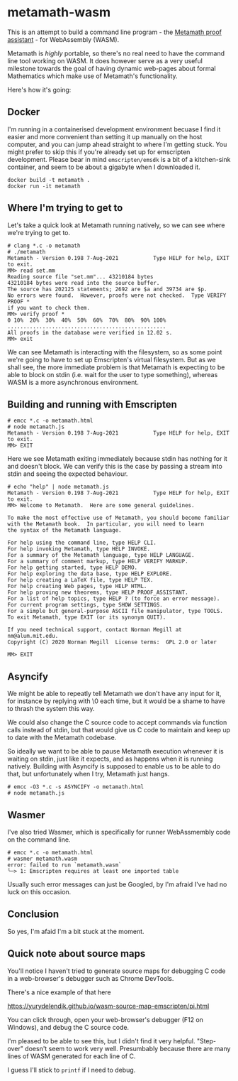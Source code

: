 # metamath-wasm

This is an attempt to build a command line program - the [Metamath proof assistant](http://us.metamath.org/#mmprog) - for WebAssembly (WASM).

Metamath is *highly* portable, so there's no real need to have the command line tool working on WASM.  It does however serve as a very useful milestone towards the goal of having dynamic web-pages about formal Mathematics which make use of Metamath's functionality.

Here's how it's going:

## Docker

I'm running in a containerised development environment becuase I find it easier and more convenient than setting it up manually on the host computer, and you can jump ahead straight to where I'm getting stuck.  You might prefer to skip this if you're already set up for emscripten development.  Please bear in mind `emscripten/emsdk` is a bit of a kitchen-sink container, and seem to be about a gigabyte when I downloaded it.

```
docker build -t metamath .
docker run -it metamath
```

## Where I'm trying to get to

Let's take a quick look at Metamath running natively, so we can see where we're trying to get to.

```
# clang *.c -o metamath
# ./metamath
Metamath - Version 0.198 7-Aug-2021           Type HELP for help, EXIT to exit.
MM> read set.mm
Reading source file "set.mm"... 43210184 bytes
43210184 bytes were read into the source buffer.
The source has 202125 statements; 2692 are $a and 39734 are $p.
No errors were found.  However, proofs were not checked.  Type VERIFY PROOF *
if you want to check them.
MM> verify proof *
0 10%  20%  30%  40%  50%  60%  70%  80%  90% 100%
..................................................
All proofs in the database were verified in 12.02 s.
MM> exit
```

We can see Metamath is interacting with the filesystem, so as some point we're going to have to set up Emscripten's virtual filesystem.  But as we shall see, the more immediate problem is that Metamath is expecting to be able to block on stdin (i.e. wait for the user to type something), whereas WASM is a more asynchronous environment.

## Building and running with Emscripten

```
# emcc *.c -o metamath.html
# node metamath.js
Metamath - Version 0.198 7-Aug-2021           Type HELP for help, EXIT to exit.
MM> EXIT
```

Here we see Metamath exiting immediately because stdin has nothing for it and doesn't block.  We can verify this is the case by passing a stream into stdin and seeing the expected behaviour.

```
# echo "help" | node metamath.js
Metamath - Version 0.198 7-Aug-2021           Type HELP for help, EXIT to exit.
MM> Welcome to Metamath.  Here are some general guidelines.

To make the most effective use of Metamath, you should become familiar
with the Metamath book.  In particular, you will need to learn
the syntax of the Metamath language.

For help using the command line, type HELP CLI.
For help invoking Metamath, type HELP INVOKE.
For a summary of the Metamath language, type HELP LANGUAGE.
For a summary of comment markup, type HELP VERIFY MARKUP.
For help getting started, type HELP DEMO.
For help exploring the data base, type HELP EXPLORE.
For help creating a LaTeX file, type HELP TEX.
For help creating Web pages, type HELP HTML.
For help proving new theorems, type HELP PROOF_ASSISTANT.
For a list of help topics, type HELP ? (to force an error message).
For current program settings, type SHOW SETTINGS.
For a simple but general-purpose ASCII file manipulator, type TOOLS.
To exit Metamath, type EXIT (or its synonym QUIT).

If you need technical support, contact Norman Megill at nm@alum.mit.edu.
Copyright (C) 2020 Norman Megill  License terms:  GPL 2.0 or later

MM> EXIT
```

## Asyncify

We might be able to repeatly tell Metamath we don't have any input for it, for instance by replying with \0 each time, but it would be a shame to have to thrash the system this way.

We could also change the C source code to accept commands via function calls instead of stdin, but that would give us C code to maintain and keep up to date with the Metamath codebase.

So ideally we want to be able to pause Metamath execution whenever it is waiting on stdin, just like it expects, and as happens when it is running natively.  Building with Asyncify is supposed to enable us to be able to do that, but unfortunately when I try, Metamath just hangs.

```
# emcc -O3 *.c -s ASYNCIFY -o metamath.html
# node metamath.js
```

## Wasmer

I've also tried Wasmer, which is specifically for runner WebAssmembly code on the command line.

```
# emcc *.c -o metamath.html
# wasmer metamath.wasm
error: failed to run `metamath.wasm`
╰─> 1: Emscripten requires at least one imported table
```

Usually such error messages can just be Googled, by I'm afraid I've had no luck on this occasion.

## Conclusion

So yes, I'm afaid I'm a bit stuck at the moment.

## Quick note about source maps

You'll notice I haven't tried to generate source maps for debugging C code in a web-browser's debugger such as Chrome DevTools.

There's a nice example of that here

https://yurydelendik.github.io/wasm-source-map-emscripten/pi.html

You can click through, open your web-browser's debugger (F12 on Windows), and debug the C source code.

I'm pleased to be able to see this, but I didn't find it very helpful.  "Step-over" doesn't seem to work very well.  Presumbably because there are many lines of WASM generated for each line of C.

I guess I'll stick to `printf` if I need to debug.